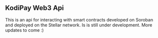 ## KodiPay Web3 Api

This is an api for interacting with smart contracts developed on Soroban and deployed on the Stellar network. Is is still under development. More updates to come :)